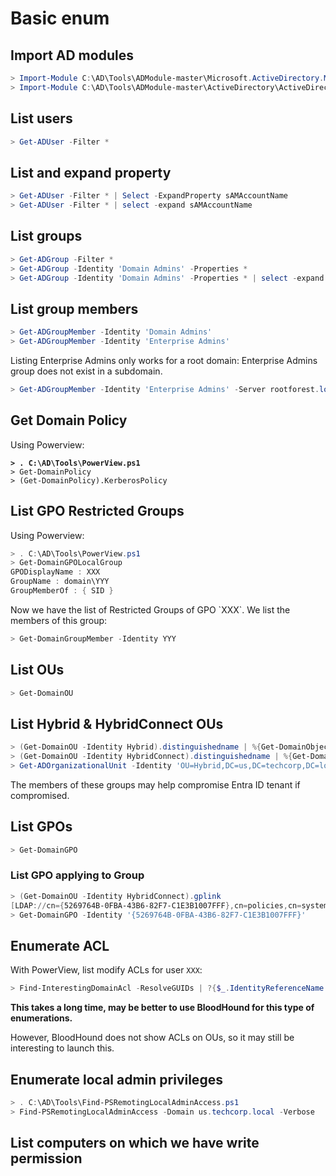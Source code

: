 # Basic enum

## Import AD modules

```powershell
> Import-Module C:\AD\Tools\ADModule-master\Microsoft.ActiveDirectory.Management.dll
> Import-Module C:\AD\Tools\ADModule-master\ActiveDirectory\ActiveDirectory.psd1
```

## List users

```powershell
> Get-ADUser -Filter *
```

## List and expand property

```powershell
> Get-ADUser -Filter * | Select -ExpandProperty sAMAccountName
> Get-ADUser -Filter * | select -expand sAMAccountName
```

## List groups

```powershell
> Get-ADGroup -Filter *
> Get-ADGroup -Identity 'Domain Admins' -Properties *
> Get-ADGroup -Identity 'Domain Admins' -Properties * | select -expand members
```

## List group members

```powershell
> Get-ADGroupMember -Identity 'Domain Admins'
> Get-ADGroupMember -Identity 'Enterprise Admins'
```

Listing Enterprise Admins only works for a root domain: Enterprise Admins group does not exist in a subdomain.

```powershell
> Get-ADGroupMember -Identity 'Enterprise Admins' -Server rootforest.local
```

## Get Domain Policy

Using Powerview:

<pre class="language-powershell"><code class="lang-powershell"><strong>> . C:\AD\Tools\PowerView.ps1
</strong>> Get-DomainPolicy
> (Get-DomainPolicy).KerberosPolicy
</code></pre>

## List GPO Restricted Groups

Using Powerview:

```powershell
> . C:\AD\Tools\PowerView.ps1
> Get-DomainGPOLocalGroup
GPODisplayName : XXX
GroupName : domain\YYY
GroupMemberOf : { SID }
```

Now we have the list of Restricted Groups of GPO \`XXX\`. We list the members of this group:

```powershell
> Get-DomainGroupMember -Identity YYY
```

## List OUs

```powershell
> Get-DomainOU
```

## List Hybrid & HybridConnect OUs

```powershell
> (Get-DomainOU -Identity Hybrid).distinguishedname | %{Get-DomainObject -SearchBase $_} | select name,samaccounttype
> (Get-DomainOU -Identity HybridConnect).distinguishedname | %{Get-DomainObject -SearchBase $_} | select name,samaccounttype
> Get-ADOrganizationalUnit -Identity 'OU=Hybrid,DC=us,DC=techcorp,DC=local' | %{Get-ADObject -Filter * -SearchBase $_} | select Name,ObjectClass
```

The members of these groups may help compromise Entra ID tenant if compromised.

## List GPOs

```powershell
> Get-DomainGPO
```

### List GPO applying to Group

```powershell
> (Get-DomainOU -Identity HybridConnect).gplink
[LDAP://cn={5269764B-0FBA-43B6-82F7-C1E3B1007FFF},cn=policies,cn=system,DC=us,DC=techcorp,DC=local;0]
> Get-DomainGPO -Identity '{5269764B-0FBA-43B6-82F7-C1E3B1007FFF}'
```

## Enumerate ACL

With PowerView, list modify ACLs for user `XXX`:

```powershell
> Find-InterestingDomainAcl -ResolveGUIDs | ?{$_.IdentityReferenceName -match "XXX"}
```

**This takes a long time, may be better to use BloodHound for this type of enumerations.**

However, BloodHound does not show ACLs on OUs, so it may still be interesting to launch this.

## Enumerate local admin privileges

```powershell
> . C:\AD\Tools\Find-PSRemotingLocalAdminAccess.ps1
> Find-PSRemotingLocalAdminAccess -Domain us.techcorp.local -Verbose
```

## List computers on which we have write permission

